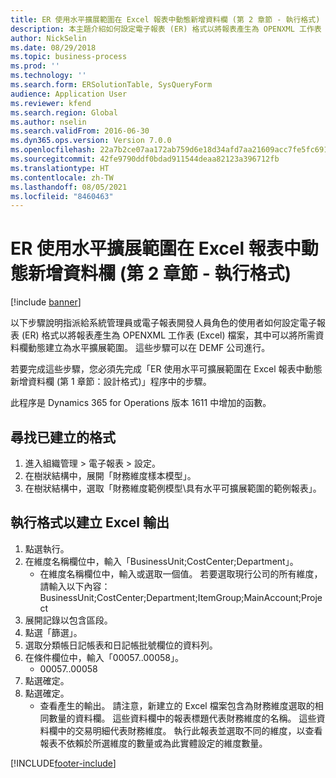 ```yaml
---
title: ER 使用水平擴展範圍在 Excel 報表中動態新增資料欄 (第 2 章節 - 執行格式)
description: 本主題介紹如何設定電子報表 (ER) 格式以將報表產生為 OPENXML 工作表 (Excel) 檔案。 (第 2 章節)
author: NickSelin
ms.date: 08/29/2018
ms.topic: business-process
ms.prod: ''
ms.technology: ''
ms.search.form: ERSolutionTable, SysQueryForm
audience: Application User
ms.reviewer: kfend
ms.search.region: Global
ms.author: nselin
ms.search.validFrom: 2016-06-30
ms.dyn365.ops.version: Version 7.0.0
ms.openlocfilehash: 22a7b2ce07aa172ab759d6e18d34afd7aa21609acc7fe5fc691244b66c4379a6
ms.sourcegitcommit: 42fe9790ddf0bdad911544deaa82123a396712fb
ms.translationtype: HT
ms.contentlocale: zh-TW
ms.lasthandoff: 08/05/2021
ms.locfileid: "8460463"
---
```

# <a name="er-use-horizontally-expandable-ranges-to-dynamically-add-columns-in-excel-reports-part-2---run-format"></a>ER 使用水平擴展範圍在 Excel 報表中動態新增資料欄 (第 2 章節 - 執行格式)

[!include [banner](../../includes/banner.md)]

以下步驟說明指派給系統管理員或電子報表開發人員角色的使用者如何設定電子報表 (ER) 格式以將報表產生為 OPENXML 工作表 (Excel) 檔案，其中可以將所需資料欄動態建立為水平擴展範圍。 這些步驟可以在 DEMF 公司進行。

若要完成這些步驟，您必須先完成「ER 使用水平可擴展範圍在 Excel 報表中動態新增資料欄 (第 1 章節：設計格式)」程序中的步驟。

此程序是 Dynamics 365 for Operations 版本 1611 中增加的函數。


## <a name="find-created-format"></a>尋找已建立的格式
1. 進入組織管理 > 電子報表 > 設定。
2. 在樹狀結構中，展開「財務維度樣本模型」。
3. 在樹狀結構中，選取「財務維度範例模型\具有水平可擴展範圍的範例報表」。

## <a name="execute-format-to-create-excel-output"></a>執行格式以建立 Excel 輸出
1. 點選執行。
2. 在維度名稱欄位中，輸入「BusinessUnit;CostCenter;Department」。
    * 在維度名稱欄位中，輸入或選取一個值。  若要選取現行公司的所有維度，請輸入以下內容：BusinessUnit;CostCenter;Department;ItemGroup;MainAccount;Project  
3. 展開記錄以包含區段。
4. 點選「篩選」。
5. 選取分類帳日記帳表和日記帳批號欄位的資料列。
6. 在條件欄位中，輸入「00057..00058」。
    * 00057..00058  
7. 點選確定。
8. 點選確定。
    * 查看產生的輸出。 請注意，新建立的 Excel 檔案包含為財務維度選取的相同數量的資料欄。 這些資料欄中的報表標題代表財務維度的名稱。 這些資料欄中的交易明細代表財務維度。 執行此報表並選取不同的維度，以查看報表不依賴於所選維度的數量或為此實體設定的維度數量。  



[!INCLUDE[footer-include](../../../../includes/footer-banner.md)]